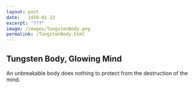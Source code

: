 ```yaml
---
layout: post
date:   1950-01-22
excerpt: "???"
image: /images/TungstenBody.png
permalink: /TungstenBody.html
---
```


## Tungsten Body, Glowing Mind

An unbreakable body does nothing to protect from the destruction of the mind.
